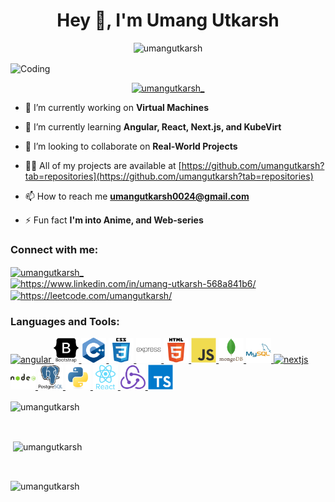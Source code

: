 <h1 align="center">Hey 👋, I'm Umang Utkarsh</h1>
<p align="center"> <img src="https://komarev.com/ghpvc/?username=umangutkarsh&label=Profile%20views&color=0e75b6&style=flat" alt="umangutkarsh" /> </p>
<img align="center" alt="Coding" width="1000" src="https://i.pinimg.com/originals/02/22/e3/0222e349befcf90d28630d466b6e3aa8.gif">

<p align="center"> <a href="https://twitter.com/umangutkarsh_" target="blank"><img src="https://img.shields.io/twitter/follow/umangutkarsh_?logo=twitter&style=for-the-badge" alt="umangutkarsh_" /></a> </p>

- 🔭 I’m currently working on **Virtual Machines**

- 🌱 I’m currently learning **Angular, React, Next.js, and KubeVirt**

- 👯 I’m looking to collaborate on **Real-World Projects**

- 👨‍💻 All of my projects are available at [https://github.com/umangutkarsh?tab=repositories](https://github.com/umangutkarsh?tab=repositories)

- 📫 How to reach me **umangutkarsh0024@gmail.com**

- ⚡ Fun fact **I'm into Anime, and Web-series**

<h3 align="left">Connect with me:</h3>
<p align="left">
<a href="https://twitter.com/umangutkarsh_" target="blank"><img align="center" src="https://raw.githubusercontent.com/rahuldkjain/github-profile-readme-generator/master/src/images/icons/Social/twitter.svg" alt="umangutkarsh_" height="30" width="40" /></a>
<a href="https://linkedin.com/in/https://www.linkedin.com/in/umang-utkarsh-568a841b6/" target="blank"><img align="center" src="https://raw.githubusercontent.com/rahuldkjain/github-profile-readme-generator/master/src/images/icons/Social/linked-in-alt.svg" alt="https://www.linkedin.com/in/umang-utkarsh-568a841b6/" height="30" width="40" /></a>
<a href="https://www.leetcode.com/https://leetcode.com/umangutkarsh/" target="blank"><img align="center" src="https://raw.githubusercontent.com/rahuldkjain/github-profile-readme-generator/master/src/images/icons/Social/leet-code.svg" alt="https://leetcode.com/umangutkarsh/" height="30" width="40" /></a>
</p>

<h3 align="left">Languages and Tools:</h3>
<p align="left"> <a href="https://angular.io" target="_blank" rel="noreferrer"> <img src="https://angular.io/assets/images/logos/angular/angular.svg" alt="angular" width="40" height="40"/> </a> <a href="https://getbootstrap.com" target="_blank" rel="noreferrer"> <img src="https://raw.githubusercontent.com/devicons/devicon/master/icons/bootstrap/bootstrap-plain-wordmark.svg" alt="bootstrap" width="40" height="40"/> </a> <a href="https://www.w3schools.com/cpp/" target="_blank" rel="noreferrer"> <img src="https://raw.githubusercontent.com/devicons/devicon/master/icons/cplusplus/cplusplus-original.svg" alt="cplusplus" width="40" height="40"/> </a> <a href="https://www.w3schools.com/css/" target="_blank" rel="noreferrer"> <img src="https://raw.githubusercontent.com/devicons/devicon/master/icons/css3/css3-original-wordmark.svg" alt="css3" width="40" height="40"/> </a> <a href="https://expressjs.com" target="_blank" rel="noreferrer"> <img src="https://raw.githubusercontent.com/devicons/devicon/master/icons/express/express-original-wordmark.svg" alt="express" width="40" height="40"/> </a> <a href="https://www.w3.org/html/" target="_blank" rel="noreferrer"> <img src="https://raw.githubusercontent.com/devicons/devicon/master/icons/html5/html5-original-wordmark.svg" alt="html5" width="40" height="40"/> </a> <a href="https://developer.mozilla.org/en-US/docs/Web/JavaScript" target="_blank" rel="noreferrer"> <img src="https://raw.githubusercontent.com/devicons/devicon/master/icons/javascript/javascript-original.svg" alt="javascript" width="40" height="40"/> </a> <a href="https://www.mongodb.com/" target="_blank" rel="noreferrer"> <img src="https://raw.githubusercontent.com/devicons/devicon/master/icons/mongodb/mongodb-original-wordmark.svg" alt="mongodb" width="40" height="40"/> </a> <a href="https://www.mysql.com/" target="_blank" rel="noreferrer"> <img src="https://raw.githubusercontent.com/devicons/devicon/master/icons/mysql/mysql-original-wordmark.svg" alt="mysql" width="40" height="40"/> </a> <a href="https://nextjs.org/" target="_blank" rel="noreferrer"> <img src="https://cdn.worldvectorlogo.com/logos/nextjs-2.svg" alt="nextjs" width="40" height="40"/> </a> <a href="https://nodejs.org" target="_blank" rel="noreferrer"> <img src="https://raw.githubusercontent.com/devicons/devicon/master/icons/nodejs/nodejs-original-wordmark.svg" alt="nodejs" width="40" height="40"/> </a> <a href="https://www.postgresql.org" target="_blank" rel="noreferrer"> <img src="https://raw.githubusercontent.com/devicons/devicon/master/icons/postgresql/postgresql-original-wordmark.svg" alt="postgresql" width="40" height="40"/> </a> <a href="https://www.python.org" target="_blank" rel="noreferrer"> <img src="https://raw.githubusercontent.com/devicons/devicon/master/icons/python/python-original.svg" alt="python" width="40" height="40"/> </a> <a href="https://reactjs.org/" target="_blank" rel="noreferrer"> <img src="https://raw.githubusercontent.com/devicons/devicon/master/icons/react/react-original-wordmark.svg" alt="react" width="40" height="40"/> </a> <a href="https://redux.js.org" target="_blank" rel="noreferrer"> <img src="https://raw.githubusercontent.com/devicons/devicon/master/icons/redux/redux-original.svg" alt="redux" width="40" height="40"/> </a> <a href="https://www.typescriptlang.org/" target="_blank" rel="noreferrer"> <img src="https://raw.githubusercontent.com/devicons/devicon/master/icons/typescript/typescript-original.svg" alt="typescript" width="40" height="40"/> </a> </p>

<p><img align="center" src="https://github-readme-stats.vercel.app/api/top-langs?username=umangutkarsh&show_icons=true&locale=en&layout=compact" alt="umangutkarsh" /></p>
<br />
<p>&nbsp;<img align="center" src="https://github-readme-stats.vercel.app/api?username=umangutkarsh&show_icons=true&locale=en" alt="umangutkarsh" /></p>
<br />
<p><img align="center" src="https://github-readme-streak-stats.herokuapp.com/?user=umangutkarsh&" alt="umangutkarsh" /></p>

